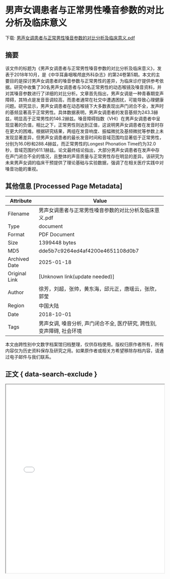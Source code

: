 # 男声女调患者与正常男性嗓音参数的对比分析及临床意义

<!-- tcd_download_link -->
下载: <a href="男声女调患者与正常男性嗓音参数的对比分析及临床意义.pdf" download>男声女调患者与正常男性嗓音参数的对比分析及临床意义.pdf</a>
<!-- tcd_download_link_end -->

## 摘要

<!-- tcd_abstract -->
该文件的标题为《男声女调患者与正常男性嗓音参数的对比分析及临床意义》，发表于2018年10月，是《中华耳鼻咽喉颅底外科杂志》的第24卷第5期。本文的主要目的是探讨男声女调患者的嗓音参数与正常男性的差异，为临床诊疗提供参考依据。研究中收集了30名男声女调患者与30名正常男性的动态喉镜及嗓音资料，并对其嗓音参数进行了详细的对比分析。文章首先指出，男声女调是一种青春期变声障碍，其特点是发音音调较高，而患者通常在社交中遭遇困扰，可能导致心理健康问题。研究显示，男声女调患者在动态喉镜下大多数表现出声门闭合不全，发声时的基频显著高于正常男性。具体数据表明，男声女调患者的发音基频为243.3赫兹，明显高于正常男性的146.2赫兹。嗓音障碍指数（VHI）在男声女调患者中呈现显著的负值，相比之下，正常男性则达到正值，这说明男声女调患者在发音时存在更大的困难。根据研究结果，两组在发音响度、振幅微扰及基频微扰等参数上未发现显著差异，但男声女调患者的最长发音时间和音域范围均显著低于正常男性，分别为16.0秒和288.4赫兹，而正常男性的Longest Phonation Time约为32.0秒，音域范围约611.1赫兹。论文最终结论指出，大部分男声女调患者在发声中存在声门闭合不全的情况，且整体的声音质量与正常男性存在明显的差异。该研究为未来男声女调的临床干预提供了理论基础与实验数据，强调了在相关医疗实践中对嗓音功能的重视。

<!-- tcd_abstract_end -->

## 其他信息 [Processed Page Metadata]

| Attribute       | Value                                  |
|-----------------|----------------------------------------|
| Filename        | 男声女调患者与正常男性嗓音参数的对比分析及临床意义.pdf                             |
| Type            | document                                 |
| Format          | PDF Document                               |
| Size            | 1399448 bytes                           |
| MD5             | dde5b7c9264ed4af4200e4651108d0b7                                  |
| Archived Date   | 2025-01-18                             |
| Original Link   | [Unknown link(update needed)]                         |
| Author          | 徐芳，刘超，张帅，黄东海，邱元正，唐瑶云，张欣，郭莹                               |
| Region          | 中国大陆                               |
| Date            | 2018-10-01                                 |
| Tags            | 男声女调, 嗓音分析, 声门闭合不全, 医疗研究, 跨性别, 变声障碍, 社会环境                                 |

本文由跨性别中文数字档案馆归档整理，仅供存档使用。版权归原作者所有，所有内容仅为历史资料保存及研究之用。如果原作者或相关方希望移除存档内容，请通过电子邮件与我们联系。

## 正文 { data-search-exclude }

<!-- tcd_main_text -->
<iframe src="../男声女调患者与正常男性嗓音参数的对比分析及临床意义.pdf" width="100%" height="600px">
    <p>无法显示PDF，请下载查看。</p>
</iframe>
<!-- tcd_main_text_end -->

